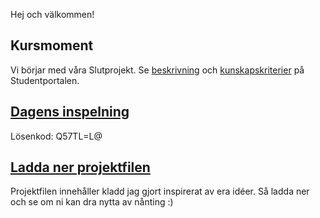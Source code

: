 Hej och välkommen!

## Kursmoment
Vi börjar med våra Slutprojekt. Se [beskrivning](https://studentportal.nackademin.se/course/view.php?id=1151&sectionid=41998) och [kunskapskriterier](https://studentportal.nackademin.se/course/view.php?id=1151&sectionid=17955) på Studentportalen.

## [Dagens inspelning](https://zoom.us/rec/share/4HUkXFsuVyqNd2eJHwLER6r1jnZts1uDNtPZfqvyS1XIRveK8SbXVPC0N2tDWzUi.Kj5tkQIGpxK87KcV)

Lösenkod: Q57TL=L@

## <a href="https://raw.githubusercontent.com/Studio-Konkret/Technical-Direction/main/Nackademin/T3D24/Houdini%20och%20Procedurella%20Milj%C3%B6er%201/DAG_15/DAG_15.hiplc" target="_blank">Ladda ner projektfilen</a>

Projektfilen innehåller kladd jag gjort inspirerat av era idéer. Så ladda ner och se om ni kan dra nytta av nånting :)
